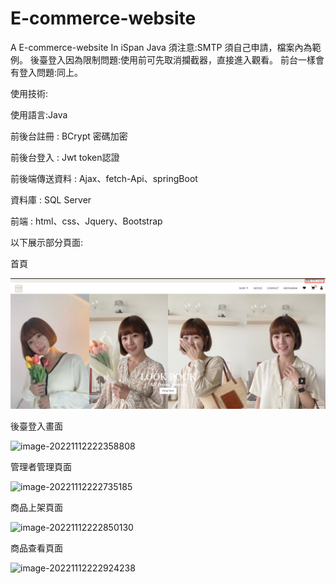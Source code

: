 # E-commerce-website

A E-commerce-website In iSpan Java
須注意:SMTP 須自己申請，檔案內為範例。
後臺登入因為限制問題:使用前可先取消攔截器，直接進入觀看。
前台一樣會有登入問題:同上。

使用技術:

使用語言:Java

前後台註冊 :  BCrypt 密碼加密

前後台登入 :  Jwt token認證

前後端傳送資料 : Ajax、fetch-Api、springBoot

資料庫 : SQL Server

前端 : html、css、Jquery、Bootstrap



以下展示部分頁面:

首頁

![image](https://github.com/AJing17/E-commerce-website/blob/main/homepage_1.png)



後臺登入畫面

![image-20221112222358808](C:\Users\怡靜陳\AppData\Roaming\Typora\typora-user-images\image-20221112222358808.png)



管理者管理頁面

![image-20221112222735185](C:\Users\怡靜陳\AppData\Roaming\Typora\typora-user-images\image-20221112222735185.png)

商品上架頁面

![image-20221112222850130](C:\Users\怡靜陳\AppData\Roaming\Typora\typora-user-images\image-20221112222850130.png)

商品查看頁面

![image-20221112222924238](C:\Users\怡靜陳\AppData\Roaming\Typora\typora-user-images\image-20221112222924238.png)

